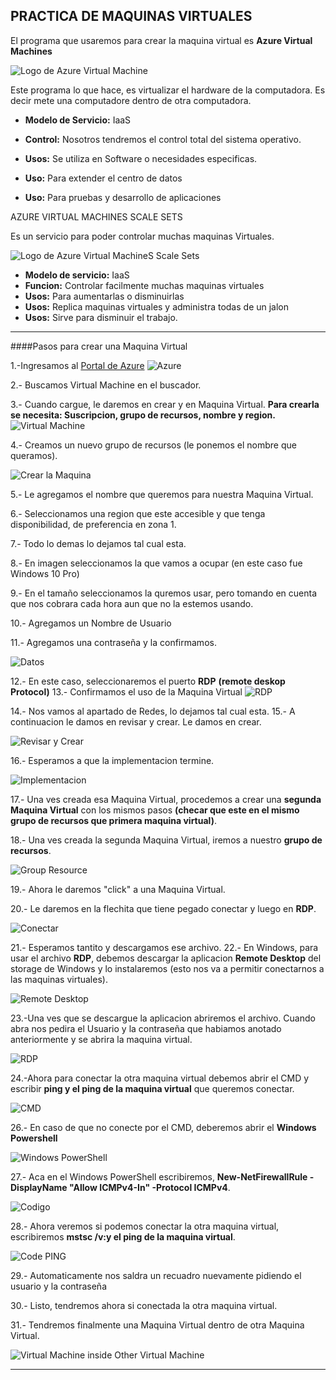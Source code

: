 PRACTICA DE MAQUINAS VIRTUALES
-------------------------------------

El programa que usaremos para crear la maquina virtual es **Azure Virtual Machines**

![Logo de Azure Virtual Machine](Imagenes/AzureVirtualMachine.png)

Este programa lo que hace, es virtualizar el hardware de la computadora. Es decir mete una computadore dentro de otra computadora.

- **Modelo de Servicio:** IaaS
- **Control:** Nosotros tendremos el control total del sistema operativo.
- **Usos:** Se utiliza en Software o necesidades especificas.

- **Uso:** Para extender el centro de datos
- **Uso:** Para pruebas y desarrollo de aplicaciones

AZURE VIRTUAL MACHINES SCALE SETS

Es un servicio para poder controlar muchas maquinas Virtuales.

![Logo de Azure Virtual MachineS Scale Sets](Imagenes/ScaleSets.png)

- **Modelo de servicio:** IaaS
- **Funcion:** Controlar facilmente muchas maquinas virtuales
- **Usos:** Para aumentarlas o disminuirlas
- **Usos:** Replica maquinas virtuales y administra todas de un jalon
- **Usos:** Sirve para disminuir el trabajo.


-----------------------------------

####Pasos para crear una Maquina Virtual

1.-Ingresamos al [Portal de Azure](https://portal.azure.com)
![Azure](Imagenes/PortalAzure.PNG)

2.- Buscamos Virtual Machine en el buscador.

3.- Cuando cargue, le daremos en crear y en Maquina Virtual.
 **Para crearla se necesita: Suscripcion, grupo de recursos, nombre y region.**
 ![Virtual Machine](Imagenes/VirtualMachine.PNG)
 
4.- Creamos un nuevo grupo de recursos (le ponemos el nombre que queramos).

![Crear la Maquina](Imagenes/create.PNG) 

5.- Le agregamos el nombre que queremos para nuestra Maquina Virtual.

6.- Seleccionamos una region que este accesible y que tenga disponibilidad, de preferencia en zona 1.

7.- Todo lo demas lo dejamos tal cual esta.

8.- En imagen seleccionamos la que vamos a ocupar (en este caso fue Windows 10 Pro)

9.- En el tamaño seleccionamos la quremos usar, pero tomando en cuenta que nos cobrara cada hora aun que no la estemos usando.

10.- Agregamos un Nombre de Usuario

11.- Agregamos una contraseña y la confirmamos.

![Datos](Imagenes/data.PNG)

12.- En este caso, seleccionaremos el puerto **RDP** **(remote deskop Protocol)**
13.- Confirmamos el uso de la Maquina Virtual
![RDP](Imagenes/data2.PNG)

14.- Nos vamos al apartado de Redes, lo dejamos tal cual esta.
15.- A continuacion le damos en revisar y crear. Le damos en crear.


![Revisar y Crear](Imagenes/Crearla.PNG)

16.- Esperamos a que la implementacion termine.

![Implementacion](Imagenes/implementacion.PNG)

17.- Una ves creada esa Maquina Virtual, procedemos a crear una **segunda Maquina Virtual** con los mismos pasos **(checar que este en el mismo grupo de recursos que primera maquina virtual)**.

18.- Una ves creada la segunda Maquina Virtual, iremos a nuestro **grupo de recursos**.

![Group Resource](Imagenes/GroupResource.PNG)

19.- Ahora le daremos "click" a una Maquina Virtual.

20.- Le daremos en la flechita que tiene pegado conectar y luego en **RDP**.

![Conectar](Imagenes/RDP.PNG)

21.- Esperamos tantito y descargamos ese archivo.
22.- En Windows, para usar el archivo **RDP**, debemos descargar la aplicacion **Remote Desktop** del storage de Windows y lo instalaremos (esto nos va a permitir conectarnos a las maquinas virtuales).


![Remote Desktop](Imagenes/remote.PNG)


23.-Una ves que se descargue la aplicacion abriremos el archivo. Cuando abra nos pedira el Usuario y la contraseña que habiamos anotado anteriormente y se abrira la maquina virtual.

![RDP](Imagenes/username.PNG)


24.-Ahora para conectar la otra maquina virtual debemos abrir el CMD y escribir **ping y el ping de la maquina virtual** que queremos conectar.

![CMD](Imagenes/CMD.PNG)

26.- En caso de que no conecte por el CMD, deberemos abrir el **Windows Powershell**

![Windows PowerShell](Imagenes/Shell.PNG)

27.- Aca en el Windows PowerShell escribiremos, **New-NetFirewallRule -DisplayName "Allow ICMPv4-In" -Protocol ICMPv4**. 

![Codigo](Imagenes/PowerShell.PNG)

28.- Ahora veremos si podemos conectar la otra maquina virtual, escribiremos  **mstsc /v:y el ping de la maquina virtual**.

![Code PING](Imagenes/code1.PNG)

29.- Automaticamente nos saldra un recuadro nuevamente pidiendo el usuario y la contraseña

30.- Listo, tendremos ahora si conectada la otra maquina virtual.

31.- Tendremos finalmente una Maquina Virtual dentro de otra Maquina Virtual.

![Virtual Machine inside Other Virtual Machine](Imagenes/vm12.PNG) 

-----------------------------------------------------------------------------------------------------------
